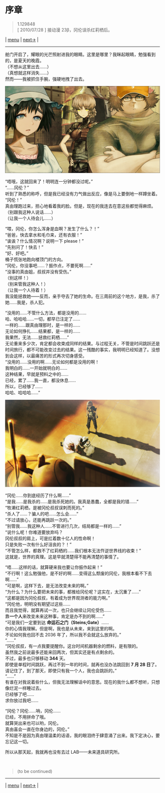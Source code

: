 # 序章
> 1.129848  
> [ 2010/07/28 ] 接动漫 23β，冈伦误杀红莉栖后。  

| [menu](../) | [next→](./0001) |

---

舱门开启了，耀眼的光芒照射进我的眼睛。这里是哪里？我眯起眼睛，勉强看到的，是夏天的晚霞。  
（不想从这里出去……）  
（真想就这样消失……）  
然而——我被抓住手腕，强硬地拽了出去。  

![](../static/image/0000-1.png)

“唔哦，这就回来了！明明连一分钟都没过呢。”  
“……冈伦？”  
听到了熟悉的称呼，但是我已经没有力气做出反应，像是马上要倒地一样蹲坐着。  
“冈伦！”   
真由理跑过来，担心地看着我的脸。但是，现在的我连去在意这些都觉得麻烦。  
（别跟我这种人说话……）  
（让我一个人待会儿……）  

“喂，冈伦，你怎么浑身是血啊？发生了什么？！”  
“爸爸，快去拿水和毛巾来，还有衣服！”  
“诶诶？什么情况啊？说明一下 please！”  
“先别问了！快去！”  
“好、好吧。”  
桶子慌张地跑向楼顶门的方向。  
“冈伦，你没事吧……？振作点，不要死啊……”  
“没事的真由姐，叔叔并没有受伤。”  
（别这样！）  
（别来管我这种人！）  
（让我一个人待着！）  
我没能拯救她——反而，亲手夺去了她的生命。在三周前的这个地方，是我，杀了她……我是，杀人犯。  

“没用的……不管什么方法，都是没用的……  
 哈、哈哈哈……一切，都早已注定了……  
 一样的……跟真由理那时，是一样的……  
 无论如何挣扎……结果都，是一样的……  
 我果然，无法……拯救红莉栖……”  
无论重来多少次，肯定都会收束成同样的结果。与过程无关，不管是时间跳跃还是时间旅行，都不可能改变过去的结果。这一残酷的事实，我明明已经知道了。没想到会这样，以最痛苦的形式再次切身感受。  
“没用的……没用的啊……无论如何都是没用的啊！   
 我明白的……一开始就明白的……  
 这种结果，早就是预料之中的……  
 已经，累了……我一直，都没休息……  
 所以，已经够了……  
 哈哈、哈哈哈……”  

![](../static/image/0000-2.png)

“冈伦……你到底经历了什么啊……”  
“是我……是我杀的……是我杀死她的。我真是愚蠢，全都是我的错……”  
“牧濑红莉栖，是被冈伦叔叔误刺而死的。”  
“杀人了……？骗人的吧……怎么会……”  
“不过请放心，还能再跳跃一次的。”  
“别管我……我这种人……不管进行几次，结局都是一样的……”  
“说什么呢！你难道要放弃吗？  
 冈伦叔叔的肩上，可是扛着数十亿人的性命啊！  
 只是失败一次有什么好沮丧的？！”  
“不管怎么样，都救不了红莉栖的……我们根本无法忤逆世界线的收束！”  
这就是，世界的真理。这是早就清楚得不能再清楚的事情了。  

“唔……这样的话，就算硬来我也要让你振作起来！”  
“不行啊！这么勉强他，是不好的啊……变得这么颓废的冈伦，我根本看不下去啊……”  
“可是啊，这样下去，是无法改变未来的啊。”  
“为什么？为什么要把未来的事，都推给冈伦呢？这实在，太沉重了……”  
“这都是因为冈伦叔叔，有着成为世界观测者的能力啊。”  
“冈伦他，明明没有期望过这些……  
 而且我觉得，就算再试一次，也只会继续让冈伦受伤……  
 靠**一个人**来改变未来这种事，肯定是办不到的啊……”  
“可是我们一定要到达 **命运石之门（Steins;Gate）**……  
 你的心情我理解。但是啊，我也是从未来，来到这里的啊。  
 不论如何我也回不去 2036 年了，所以我不会就这么放弃的。”  
“……”  
“冈伦叔叔，有一点我要提醒你。这台时间机器剩余的燃料，是有限的。  
 虽然我之前说最多还能来回两次，但其实还是有点剩余的。  
 不过，最多也只够移动 **344** 天。  
 即使是单程时间跳跃，再过不到一年的时间，就再也没办法跳回到 **7 月 28 日**了。  
 请记住了，到了那天，即使只有我一个人，我也会跳跃的。”  
“……”  
有谁在对我说着些什么，但我无法理解话中的意思。现在的我什么都不想听，只想像烂泥一样睡过去。  
已经够了吧……  
求你放过我吧……  

“冈伦？冈伦……呐，冈伦……  
 已经，不用拼命了哦。  
 就算哭出来也可以哟，冈伦。  
 真由喜会一直在你身边的，冈伦。”  
不知是不是因为真由理温柔的话语，我的眼泪终于肆意涌了出来。我下定决心，要忘记这一切。  

所以从那天起，我就再也没有去过 LAB——未来道具研究所。  


<br/>

> (to be continued)
---

| [menu](../) | [next→](./0001) |
